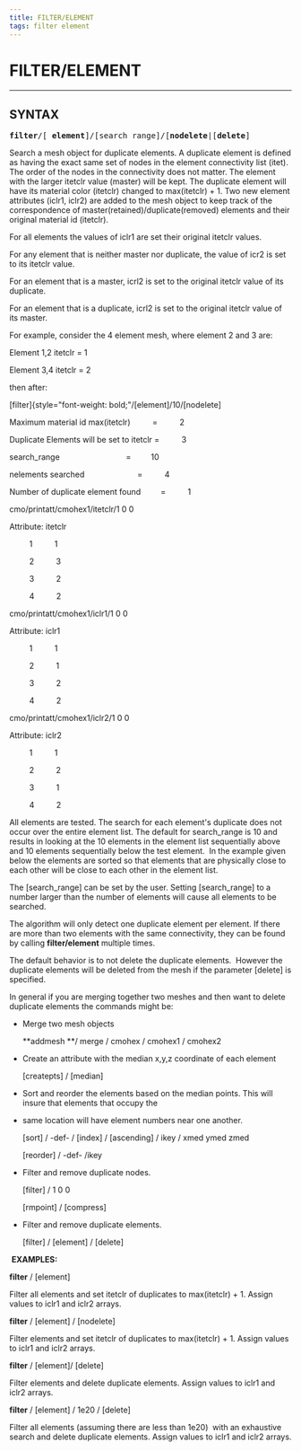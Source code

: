 ```yaml
---
title: FILTER/ELEMENT 
tags: filter element 
---
```



# FILTER/ELEMENT

--------------------

## SYNTAX

<pre>
<b>filter</b>/[ <b>element</b>]/[search_range]/[<b>nodelete</b>|[<b>delete</b>]
</pre>
  

  Search a mesh object for duplicate elements. A duplicate element is
  defined as having the exact same set of nodes in the element
  connectivity list (itet). The order of the nodes in the connectivity
  does not matter. The element with the larger itetclr value (master)
  will be kept. The duplicate element will have its material color
  (itetclr) changed to max(itetclr) + 1. Two new element attributes
  (iclr1, iclr2) are added to the mesh object to keep track of the
  correspondence of master(retained)/duplicate(removed) elements and
  their original material id (itetclr). 

For all elements the values of iclr1 are set their original itetclr
values.

For any element that is neither master nor duplicate, the value of icr2
is set to its itetclr value.

For an element that is a master, icrl2 is set to the original itetclr
value of its duplicate.

For an element that is a duplicate, icrl2 is set to the original itetclr
value of its master.


  For example, consider the 4 element mesh, where element 2 and 3 are:
 
  Element 1,2 itetclr = 1

  Element 3,4 itetclr = 2

  then after:

  [filter]{style="font-weight: bold;"/[element]/10/[nodelete]                              

  

  Maximum material id max(itetclr)          =         
  2                         

  Duplicate Elements will be set to itetclr =         
  3                         

  search\_range                              =        
  10                         

  nelements searched                        =         
  4                         

  Number of duplicate element found         =         
  1                         

  

  cmo/printatt/cmohex1/itetclr/1 0
  0                                             

  Attribute:
  itetclr                                                             

           1         
  1                                                          

           2         
  3                                                          

           3         
  2                                                          

           4         
  2                                                          

  

  cmo/printatt/cmohex1/iclr1/1 0
  0                                               

  Attribute:
  iclr1                                                               

           1         
  1                                                          

           2         
  1                                                          

           3         
  2                                                          

           4         
  2                                                          

  

  cmo/printatt/cmohex1/iclr2/1 0
  0                                               

  Attribute:
  iclr2                                                               

           1         
  1                                                          

           2         
  2                                                          

           3         
  1                                                          

           4         
  2                                                          

 
  
 
  

  All elements are tested. The search for each element's duplicate
  does not occur over the entire element list. The default for
  search\_range is 10 and results in looking at the 10 elements in the
  element list sequentially above and 10 elements sequentially below
  the test element.  In the example given below the elements are
  sorted so that elements that are physically close to each other will
  be close to each other in the element list.

  

  The [search\_range] can be set by
  the user. Setting [search\_range] 
  to a number larger than the number of elements will cause all
  elements to be searched.

  

  The algorithm will only detect one duplicate element per element. If
  there are more than two elements with the same connectivity, they
  can be found by calling **filter/element** multiple times.

  

  The default behavior is to not delete the duplicate elements. 
  However the duplicate elements will be deleted from the mesh if the
  parameter [delete] is specified.

  

  In general if you are merging together two meshes and then want to
  delete duplicate elements the commands might be:

  

  
* Merge two mesh objects

  **addmesh **/ merge / cmohex / cmohex1 / cmohex2

  
* Create an attribute with the median x,y,z coordinate of each
  element

  [createpts] / [median] 
* Sort and reorder the elements based
  on the median points. This will insure that elements that occupy
  the

  
* same location will have element numbers near one another.

  [sort] / -def- /
  [index] /
  [ascending] / ikey / xmed ymed zmed

  [reorder] / -def- /ikey

  
* Filter and remove duplicate nodes.

  [filter]  / 1 0 0

  [rmpoint] / [compress]
* Filter and remove duplicate
  elements.

  [filter]  /
  [element] / 
  [delete]

 **EXAMPLES:**

 

 **filter** / [element] 

 Filter all elements and set itetclr of duplicates to max(itetclr) + 1.
 Assign values to iclr1 and iclr2 arrays.

 

 **filter** / [element] / [nodelete] 

 Filter elements and set itetclr of duplicates to max(itetclr) + 1.
 Assign values to iclr1 and iclr2 arrays.

 

 **filter** / [element]/ [delete] 

 Filter elements and delete duplicate elements. Assign values to iclr1
 and iclr2 arrays.

 

 **filter** / [element] / 1e20 / [delete] 

 Filter all elements (assuming there are less than 1e20)  with an
 exhaustive search and delete duplicate elements. Assign values to
 iclr1 and iclr2 arrays.

